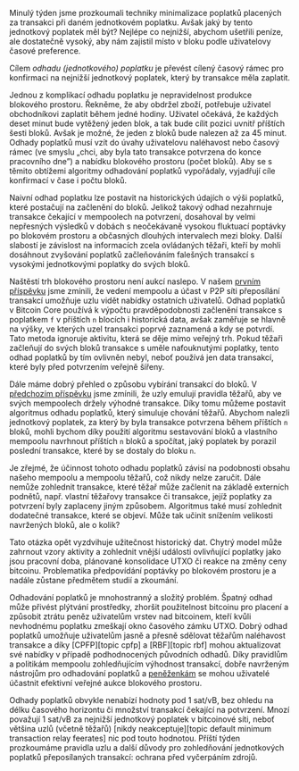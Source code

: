 Minulý týden jsme prozkoumali techniky minimalizace poplatků placených
za transakci při daném jednotkovém poplatku. Avšak jaký by tento
jednotkový poplatek měl být? Nejlépe co nejnižší, abychom ušetřili
peníze, ale dostatečně vysoký, aby nám zajistil místo v bloku
podle uživatelovy časové preference.

Cílem _odhadu (jednotkového) poplatku_ je převést cílený časový
rámec pro konfirmaci na nejnižší jednotkový poplatek, který by
transakce měla zaplatit.

Jednou z komplikací odhadu poplatku je nepravidelnost produkce
blokového prostoru. Řekněme, že aby obdržel zboží, potřebuje uživatel
obchodníkovi zaplatit během jedné hodiny. Uživatel očekává, že každých
deset minut bude vytěžený jeden blok, a tak bude cílit pozici uvnitř
příštích šesti bloků. Avšak je možné, že jeden z bloků bude nalezen
až za 45 minut. Odhady poplatků musí vzít do úvahy uživatelovu
naléhavost nebo časový rámec (ve smyslu „chci, aby byla tato transakce
potvrzena do konce pracovního dne”) a nabídku blokového prostoru (počet
bloků). Aby se s těmito obtížemi algoritmy odhadování poplatků vypořádaly,
vyjadřují cíle konfirmací v čase i počtu bloků.

Naivní odhad poplatku lze postavit na historických údajích o výši
poplatků, které postačují na začlenění do bloků. Jelikož takový odhad
nezahrnuje transakce čekající v mempoolech na potvrzení, dosahoval
by velmi nepřesných výsledků v dobách s neočekávaně vysokou fluktuací
poptávky po blokovém prostoru a občasných dlouhých intervalech mezi
bloky. Další slabostí je závislost na informacích zcela ovládaných
těžaři, kteří by mohli dosáhnout zvyšování poplatků začleňováním
falešných transakcí s vysokými jednotkovými poplatky do svých bloků.

Naštěstí trh blokového prostoru není aukcí naslepo. V našem [prvním
příspěvku][policy01] jsme zmínili, že vedení mempoolu a účast v P2P síti
přeposílání transakcí umožňuje uzlu vidět nabídky ostatních uživatelů.
Odhad poplatků v Bitcoin Core používá k výpočtu pravděpodobnosti začlenění
transakce s poplatkem `f` v příštích `n` blocích i historická data, avšak
zaměřuje se hlavně na výšky, ve kterých uzel transakci poprvé zaznamená
a kdy se potvrdí. Tato metoda ignoruje aktivitu, která se děje mimo
veřejný trh. Pokud těžaři začleňují do svých bloků transakce s uměle
nafouknutými poplatky, tento odhad poplatků by tím ovlivněn nebyl, neboť
používá jen data transakcí, které byly před potvrzením veřejně šířeny.

Dále máme dobrý přehled o způsobu vybírání transakcí do bloků. V
[předchozím příspěvku][policy02] jsme zmínili, že uzly emulují
pravidla těžařů, aby ve svých mempoolech držely výhodné transakce.
Díky tomu můžeme postavit algoritmus odhadu poplatků, který simuluje chování
těžařů. Abychom nalezli jednotkový poplatek, za který by byla transakce
potvrzena během příštích `n` bloků, mohli bychom díky použití algoritmu
sestavování bloků a vlastního mempoolu navrhnout příštích `n` bloků a
spočítat, jaký poplatek by porazil poslední transakce, které by se
dostaly do bloku `n`.

Je zřejmé, že účinnost tohoto odhadu poplatků závisí na podobnosti obsahu
našeho mempoolu a mempoolu těžařů, což nikdy nelze zaručit. Dále nemůže
zohlednit transakce, které těžař může začlenit na základě externích podnětů,
např. vlastní těžařovy transakce či transakce, jejíž poplatky
za potvrzení byly zaplaceny jiným způsobem. Algoritmus také musí zohlednit
dodatečné transakce, které se objeví. Může tak učinit snížením velikosti
navržených bloků, ale o kolik?

Tato otázka opět vyzdvihuje užitečnost historický dat. Chytrý model může
zahrnout vzory aktivity a zohlednit vnější události ovlivňující poplatky
jako jsou pracovní doba, plánované konsolidace UTXO či reakce na změny
ceny bitcoinu. Problematika předpovídání poptávky po blokovém prostoru
je a nadále zůstane předmětem studií a zkoumání.

Odhadování poplatků je mnohostranný a složitý problém. Špatný odhad
může přivést plýtvání prostředky, zhoršit použitelnost bitcoinu pro placení
a způsobit ztrátu peněz uživatelům vrstev nad bitcoinem, kteří kvůli
nevhodnému poplatku zmeškají okno časového zámku UTXO. Dobrý odhad poplatků
umožňuje uživatelům jasně a přesně sdělovat těžařům naléhavost transakce
a díky [CPFP][topic cpfp] a [RBF][topic rbf] mohou aktualizovat své nabídky
v případě podhodnocených původních odhadů. Díky pravidlům a politikám mempoolu
zohledňujícím výhodnost transakcí, dobře navrženým nástrojům pro odhadování
poplatků a [peněženkám][policy03] se mohou uživatelé účastnit efektivní veřejné
aukce blokového prostoru.

Odhady poplatků obvykle nenabízí hodnoty pod 1 sat/vB, bez ohledu na
délku časového horizontu či množství transakcí čekající na potvrzení.
Mnozí považují 1 sat/vB za nejnižší jednotkový poplatek v bitcoinové síti,
neboť většina uzlů (včetně těžařů) [nikdy neakceptuje][topic default minimum
transaction relay feerates] nic pod touto hodnotou. Příští týden prozkoumáme
pravidla uzlu a další důvody pro zohledňování jednotkových poplatků
přeposílaných transakcí: ochrana před vyčerpáním zdrojů.

[policy01]: /cs/newsletters/2023/05/17/#čekání-na-potvrzení-1-k-čemu-je-mempool
[policy02]: /cs/newsletters/2023/05/24/#čekání-na-potvrzení-2-incentivy
[policy03]: /cs/newsletters/2023/05/31/#čekání-na-potvrzení-3-aukce-blokového-prostoru
